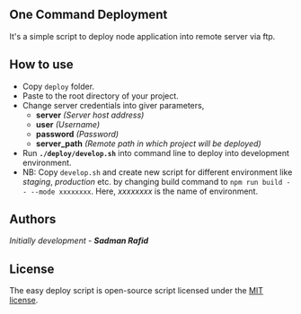 ## One Command Deployment
It's a simple script to deploy node application into remote server via ftp.

## How to use
- Copy `deploy` folder.
- Paste to the root directory of your project.
- Change server credentials into giver parameters,
    - **server** _(Server host address)_
    - **user** _(Username)_
    - **password** _(Password)_
    - **server_path** _(Remote path in which project will be deployed)_
- Run __`./deploy/develop.sh`__ into command line to deploy into development environment.
- NB: Copy `develop.sh` and create new script for different environment like _staging_, _production_ etc. by changing build command to `npm run build -- --mode xxxxxxxx`. Here, _xxxxxxxx_ is the name of environment.

## Authors

_Initially development_ - **_Sadman Rafid_**

## License

The easy deploy script is open-source script licensed under the [MIT license](https://opensource.org/licenses/MIT).
